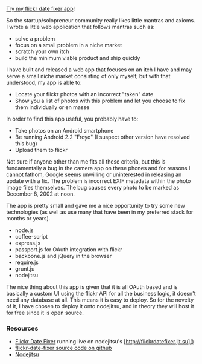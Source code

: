 [Try my flickr date fixer app](http://flickrdatefixer.jit.su)!

So the startup/solopreneur community really likes little mantras and axioms. I wrote a little web application that follows mantras such as:

  * solve a problem
  * focus on a small problem in a niche market
  * scratch your own itch
  * build the minimum viable product and ship quickly

I have built and released a web app that focuses on an itch I have and may serve a small niche market consisting of only myself, but with that understood, my app is able to:

  * Locate your flickr photos with an incorrect "taken" date
  * Show you a list of photos with this problem and let you choose to fix them individually or en masse

In order to find this app useful, you probably have to:

  * Take photos on an Android smartphone
  * Be running Android 2.2 "Froyo" (I suspect other version have resolved this bug)
  * Upload them to flickr

Not sure if anyone other than me fits all these criteria, but this is fundamentally a bug in the camera app on these phones and for reasons I cannot fathom, Google seems unwilling or uninterested in releasing an update with a fix. The problem is incorrect EXIF metadata within the photo image files themselves. The bug causes every photo to be marked as December 8, 2002 at noon.

The app is pretty small and gave me a nice opportunity to try some new technologies (as well as use many that have been in my preferred stack for months or years).

  * node.js
  * coffee-script
  * express.js
  * passport.js for OAuth integration with flickr
  * backbone.js and jQuery in the browser
  * require.js
  * grunt.js
  * nodejitsu

The nice thing about this app is given that it is all OAuth based and is basically a custom UI using the flickr API for all the business logic, it doesn't need any database at all. This means it is easy to deploy. So for the novelty of it, I have chosen to deploy it onto nodejitsu, and in theory they will host it for free since it is open source.

### Resources

  * [Flickr Date Fixer](http://flickrdatefixer.jit.su) running live on nodejitsu's [http://flickrdatefixer.jit.su]()
  * [flickr-date-fixer source code on github](https://github.com/focusaurus/flickr-date-fixer)
  * [Nodejitsu](http://nodejitsu.com)
